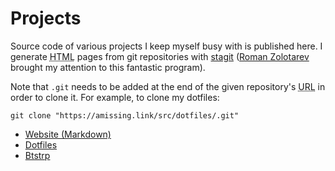 # Projects

Source code of various projects I keep myself busy with is published
here. I generate <abbr title="Hypertext Markup Language">HTML</abbr>
pages from git repositories with
[stagit](https://github.com/oxalorg/stagit) ([Roman
Zolotarev](https://www.romanzolotarev.com/stagit.html) brought my
attention to this fantastic program).

Note that `.git` needs to be added at the end of the given repository's
<abbr title="Uniform Resource Locator">URL</abbr> in order to clone
it. For example, to clone my dotfiles:

```
git clone "https://amissing.link/src/dotfiles/.git"
```

- [Website (Markdown)](../src/website_md)
- [Dotfiles](../src/dotfiles)
- [Btstrp](../src/btstrp)
